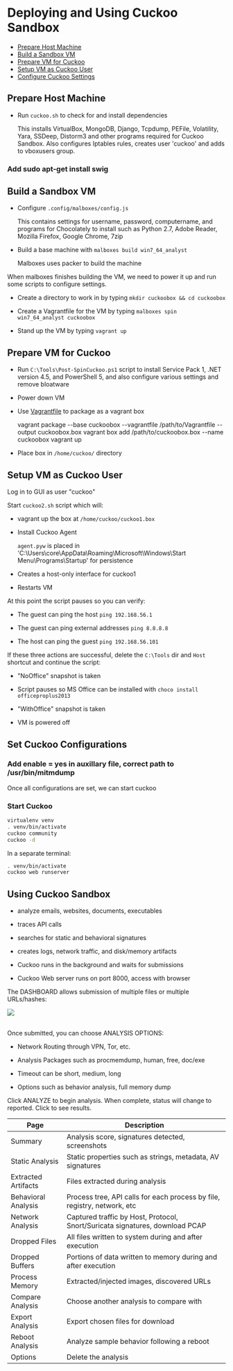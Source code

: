 # Deploying and Using Cuckoo Sandbox


- [Prepare Host Machine](#prepare-host-machine)
- [Build a Sandbox VM](#build-a-sandbox-vm)
- [Prepare VM for Cuckoo](#prepare-vm-for-cuckoo) 
- [Setup VM as Cuckoo User](#set-up-vm-as-cuckoo-user)
- [Configure Cuckoo Settings](#configure-cuckoo-settings)



## Prepare Host Machine

- Run `cuckoo.sh` to check for and install dependencies

	This installs VirtualBox, MongoDB, Django, Tcpdump, PEFile, Volatility, Yara, SSDeep, Distorm3 and other programs required for Cuckoo Sandbox. Also configures Iptables rules, creates user 'cuckoo' and adds to vboxusers group.

### Add sudo apt-get install swig


## Build a Sandbox VM

- Configure `.config/malboxes/config.js`

	This contains settings for username, password, computername, and programs for Chocolately to install such as Python 2.7, Adobe Reader, Mozilla Firefox, Google Chrome, 7zip

- Build a base machine with `malboxes build win7_64_analyst`

	Malboxes uses packer to build the machine 

When malboxes finishes building the VM, we need to power it up and run some scripts to configure settings.

- Create a directory to work in by typing `mkdir cuckoobox && cd cuckoobox`

- Create a Vagrantfile for the VM by typing `malboxes spin win7_64_analyst cuckoobox`

- Stand up the VM by typing `vagrant up`


## Prepare VM for Cuckoo

- Run `C:\Tools\Post-SpinCuckoo.ps1` script to install Service Pack 1, .NET version 4.5, and PowerShell 5, and also configure various settings and remove bloatware	

- Power down VM

- Use [Vagrantfile]() to package as a vagrant box

	vagrant package --base cuckoobox --vagrantfile /path/to/Vagrantfile --output cuckoobox.box
	vagrant box add /path/to/cuckoobox.box --name cuckoobox
	vagrant up

- Place box in `/home/cuckoo/` directory


## Setup VM as Cuckoo User

Log in to GUI as user "cuckoo"

Start `cuckoo2.sh` script which will:

- vagrant up the box at `/home/cuckoo/cuckoo1.box`

- Install Cuckoo Agent

	`agent.pyw` is placed in 'C:\Users\core\AppData\Roaming\Microsoft\Windows\Start Menu\Programs\Startup' for persistence

- Creates a host-only interface for cuckoo1

- Restarts VM 

At this point the script pauses so you can verify:

- The guest can ping the host `ping 192.168.56.1`

- The guest can ping external addresses `ping 8.8.8.8`

- The host can ping the guest `ping 192.168.56.101`

If these three actions are successful, delete the `C:\Tools` dir and `Host` shortcut and continue the script:

- "NoOffice" snapshot is taken

- Script pauses so MS Office can be installed with `choco install officeproplus2013`

- "WithOffice" snapshot is taken

- VM is powered off

## Set Cuckoo Configurations

### Add enable = yes in auxillary file, correct path to /usr/bin/mitmdump



Once all configurations are set, we can start cuckoo


### Start Cuckoo

```bash
virtualenv venv
. venv/bin/activate
cuckoo community
cuckoo -d
```

In a separate terminal:

```bash
. venv/bin/activate
cuckoo web runserver
```

## Using Cuckoo Sandbox



- analyze emails, websites, documents, executables
- traces API calls 
- searches for static and behavioral signatures
- creates logs, network traffic, and disk/memory artifacts


- Cuckoo runs in the background and waits for submissions

- Cuckoo Web server runs on port 8000, access with browser


The DASHBOARD allows submission of multiple files or multiple URLs/hashes:

![](images/Deploying%20and%20Using%20Cuckoo%20Sandbox/image001.png)<br><br>


Once submitted, you can choose ANALYSIS OPTIONS:

- Network Routing through VPN, Tor, etc.

- Analysis Packages such as procmemdump, human, free, doc/exe

- Timeout can be short, medium, long

- Options such as behavior analysis, full memory dump


Click ANALYZE to begin analysis.  When complete, status will change to reported. Click to see results.

|Page|Description|
|-|-|
|Summary|Analysis score, signatures detected, screenshots| 
|Static Analysis|Static properties such as strings, metadata, AV signatures|
|Extracted Artifacts|Files extracted during analysis|
|Behavioral Analysis|Process tree, API calls for each process by file, registry, network, etc|
|Network Analysis|Captured traffic by Host, Protocol, Snort/Suricata signatures, download PCAP|
|Dropped Files|All files written to system during and after execution|
|Dropped Buffers|Portions of data written to memory during and after execution|
|Process Memory|Extracted/injected images, discovered URLs|
|Compare Analysis|Choose another analysis to compare with|
|Export Analysis|Export chosen files for download|
|Reboot Analysis|Analyze sample behavior following a reboot|
|Options|Delete the analysis|
